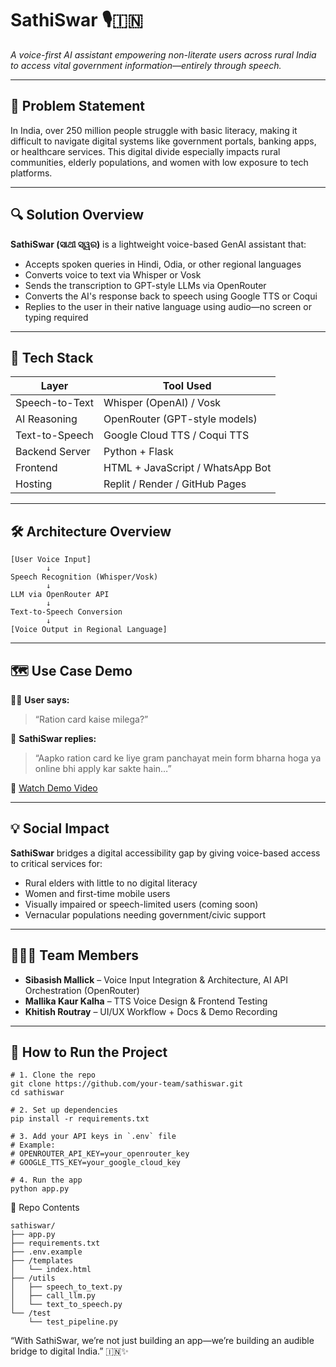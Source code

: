 # SathiSwar 🎙️🇮🇳  
_A voice-first AI assistant empowering non-literate users across rural India to access vital government information—entirely through speech._

---

## 🧠 Problem Statement

In India, over 250 million people struggle with basic literacy, making it difficult to navigate digital systems like government portals, banking apps, or healthcare services. This digital divide especially impacts rural communities, elderly populations, and women with low exposure to tech platforms.

---

## 🔍 Solution Overview

**SathiSwar (ସାଥୀ ସ୍ୱର)** is a lightweight voice-based GenAI assistant that:

- Accepts spoken queries in Hindi, Odia, or other regional languages  
- Converts voice to text via Whisper or Vosk  
- Sends the transcription to GPT-style LLMs via OpenRouter  
- Converts the AI's response back to speech using Google TTS or Coqui  
- Replies to the user in their native language using audio—no screen or typing required

---

## 🧩 Tech Stack

| Layer              | Tool Used                    |
|-------------------|------------------------------|
| Speech-to-Text     | Whisper (OpenAI) / Vosk       |
| AI Reasoning       | OpenRouter (GPT-style models) |
| Text-to-Speech     | Google Cloud TTS / Coqui TTS  |
| Backend Server     | Python + Flask                |
| Frontend           | HTML + JavaScript / WhatsApp Bot |
| Hosting            | Replit / Render / GitHub Pages|

---

## 🛠️ Architecture Overview
```
[User Voice Input] 
        ↓ 
Speech Recognition (Whisper/Vosk)
        ↓ 
LLM via OpenRouter API 
        ↓ 
Text-to-Speech Conversion 
        ↓ 
[Voice Output in Regional Language]

```
---

## 🗺️ Use Case Demo

👩‍🌾 **User says:**  
> “Ration card kaise milega?”

🤖 **SathiSwar replies:**  
> “Aapko ration card ke liye gram panchayat mein form bharna hoga ya online bhi apply kar sakte hain…”

🎥 [Watch Demo Video](https://your-youtube-demo-link.com)

---

## 💡 Social Impact

**SathiSwar** bridges a digital accessibility gap by giving voice-based access to critical services for:
- Rural elders with little to no digital literacy  
- Women and first-time mobile users  
- Visually impaired or speech-limited users (coming soon)  
- Vernacular populations needing government/civic support

---

## 🧑‍🤝‍🧑 Team Members

- **Sibasish Mallick** – Voice Input Integration & Architecture, AI API Orchestration (OpenRouter)  
- **Mallika Kaur Kalha** – TTS Voice Design & Frontend Testing  
- **Khitish Routray** – UI/UX Workflow + Docs & Demo Recording

---


## 🚀 How to Run the Project
```
# 1. Clone the repo
git clone https://github.com/your-team/sathiswar.git
cd sathiswar

# 2. Set up dependencies
pip install -r requirements.txt

# 3. Add your API keys in `.env` file
# Example:
# OPENROUTER_API_KEY=your_openrouter_key
# GOOGLE_TTS_KEY=your_google_cloud_key

# 4. Run the app
python app.py

```

📘 Repo Contents
```
sathiswar/
├── app.py
├── requirements.txt
├── .env.example
├── /templates
│   └── index.html
├── /utils
│   ├── speech_to_text.py
│   ├── call_llm.py
│   └── text_to_speech.py
└── /test
    └── test_pipeline.py
```

“With SathiSwar, we’re not just building an app—we’re building an audible bridge to digital India.” 🇮🇳✨
